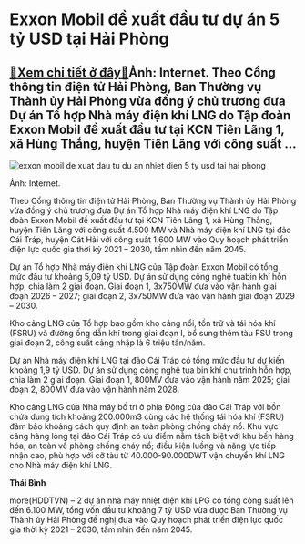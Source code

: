 Exxon Mobil đề xuất đầu tư dự án 5 tỷ USD tại Hải Phòng
=======================================================

[:gift:Xem chi tiết ở đây:gift:](https://hddtvn.com/exxon-mobil-de-xuat-dau-tu-du-an-5-ty-usd-tai-hai-phong/)Ảnh: Internet. Theo Cổng thông tin điện tử Hải Phòng, Ban Thường vụ Thành ủy Hải Phòng vừa đồng ý chủ trương đưa Dự án Tổ hợp Nhà máy điện khí LNG do Tập đoàn Exxon Mobil đề xuất đầu tư tại KCN Tiên Lãng 1, xã Hùng Thắng, huyện Tiên Lãng với công suất …
-------------------------------------------------------------------------------------------------------------------------------------------------------------------------------------------------------------------------------------------------------------





![exxon mobil de xuat dau tu du an nhiet dien 5 ty usd tai hai phong](https://hddtvn.com/wp-content/uploads/2021/01/5729_exxon-mobil-a6362.jpg "Exxon Mobil đề xuất đầu tư dự án nhiệt điện 5 tỷ USD tại Hải Phòng")


Ảnh: Internet.



Theo Cổng thông tin điện tử Hải Phòng, Ban Thường vụ Thành ủy Hải Phòng vừa đồng ý chủ trương đưa Dự án Tổ hợp Nhà máy điện khí LNG do Tập đoàn Exxon Mobil đề xuất đầu tư tại KCN Tiên Lãng 1, xã Hùng Thắng, huyện Tiên Lãng với công suất 4.500 MW và Nhà máy điện khí LNG tại đảo Cái Tráp, huyện Cát Hải với công suất 1.600 MW vào Quy hoạch phát triển điện lực quốc gia thời kỳ 2021 – 2030, tầm nhìn đến năm 2045.


Dự án Tổ hợp Nhà máy điện khí LNG của Tập đoàn Exxon Mobil có tổng mức đầu tư khoảng 5,09 tỷ USD. Dự án sử dụng công nghệ tuabin khí hỗn hợp, chia làm 2 giai đoạn. Giai đoạn 1, 3x750MW đưa vào vận hành giai đoạn 2026 – 2027; giai đoạn 2, 3x750MW đưa vào vận hành giai đoạn 2029 – 2030.


Kho cảng LNG của Tổ hợp bao gồm kho cảng nổi, tồn trữ và tái hóa khí (FSRU) và đường ống dẫn khí trong giai đoạn I, bổ sung thêm tàu FSU trong giai đoạn 2, công suất cảng nhập là 6 triệu tấn/năm.


Dự án Nhà máy điện khí LNG tại đảo Cái Tráp có tổng mức đầu tư dự kiến khoảng 1,9 tỷ USD. Dự án sử dụng công nghệ tua bin khí chu trình hỗn hợp, chia làm 2 giai đoạn. Giai đoạn 1, 800MV đưa vào vận hành năm 2025; giai đoạn 2, 800MV đưa vào vận hành năm 2028.


Kho cảng LNG của Nhà máy bố trí ở phía Đông của đảo Cái Tráp với bồn chứa dung tích khoảng 200.000m3 cùng các hệ thống tái hóa khí (FSRU) đảm bảo khoảng cách quy định an toàn phòng chống cháy nổ. Khu vực cảng hàng lỏng tại đảo Cái Tráp có ưu điểm nằm tách biệt với khu bến hàng hóa, an toàn về phòng chống cháy nổ; điều kiện luồng và năng lực tiếp nhận cao, phù hợp với cỡ tàu từ 40.000-90.000DWT vận chuyển khí LNG cho Nhà máy điện khí LNG.




**Thái Bình**



more(HDDTVN) – 2 dự án nhà máy nhiệt điện khí LPG có tổng công suất lên đến 6.100 MW, tổng vốn đầu tư khoảng 7 tỷ USD vừa được Ban Thường vụ Thành ủy Hải Phòng đề nghị đưa vào Quy hoạch phát triển điện lực quốc gia thời kỳ 2021 – 2030, tầm nhìn đến năm 2045.

